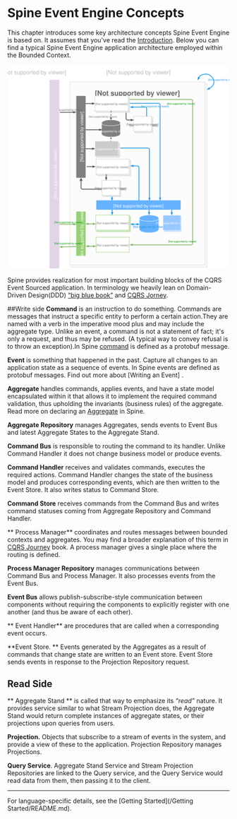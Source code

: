 # Spine Event Engine Concepts

This chapter introduces some key architecture concepts Spine Event Engine is based on. It assumes that you've read the [Introduction](README.md). 
Below you can find a typical Spine Event Engine application architecture employed within the Bounded Context.

![Spine Event Engine Diagram](Diagram-SpineEventEngine.svg)


Spine provides realization for most important building blocks of the CQRS Event Sourced application. In terminology we heavily lean on Domain-Driven Design(DDD) [“big blue book”](http://www.amazon.com/Domain-Driven-Design-Tackling-Complexity-Software/dp/0321125215) and [CQRS Jorney](https://msdn.microsoft.com/en-us/library/jj554200.aspx).  


##Write side
**Command** is an instruction to do something. Commands are messages that instruct a specific entity to perform a certain action.They are named with a verb in the imperative mood plus and may include the aggregate type. Unlike an event, a command is not a statement of fact; it's only a request, and thus may be refused. (A typical way to convey refusal is to throw an exception).In Spine [command](/java) is defined as a protobuf message. 

**Event** is something that happened in the past.
Capture all changes to an application state as a sequence of events. In Spine events are defined as protobuf messages. Find out more about [Writing an Event] .

**Aggregate** handles commands, applies events, and have a state model encapsulated within it that allows it to implement the required command validation, thus upholding the invariants (business rules) of the aggregate.
Read more on declaring an [Aggregate](/java/aggregate.md) in Spine.

**Aggregate Repository** manages Aggregates, sends events to Event Bus and latest Aggregate States to the Aggregate Stand.

**Command Bus** is responsible to routing the command to its handler. Unlike Command Handler it does not change business model or produce events.

**Command Handler** receives and validates commands, executes the required actions. 
Command Handler changes the state of the business model and produces corresponding events, which are then written to the Event Store. It also writes status to Command Store.

**Command Store** receives commands from the Command Bus and writes command statuses coming from Aggregate Repository and Command Handler.

** Process Manager** coordinates and routes messages between bounded contexts and aggregates. You may find a broader explanation of this term  in [CQRS Journey](https://msdn.microsoft.com/en-us/library/jj591569.aspx) book. A process manager gives a single place where the routing is defined.

**Process Manager Repository** manages communications between Command Bus and Process Manager. It also processes events from the Event Bus.


**Event Bus** allows publish-subscribe-style communication between components without requiring the components to explicitly register with one another (and thus be aware of each other).

** Event Handler** are procedures that are called when a corresponding event occurs.

  **Event Store. ** Events generated by the Aggregates as a result of commands that change state are written to an Event store. Event Store sends events in response to the Projection Repository request.
  
  ## Read Side
  ** Aggregate Stand ** is called that way to emphasize its _“read”_ nature. It provides service similar to what Stream Projection does, the Aggregate Stand would return complete instances of aggregate states, or their projections upon queries from users.

**Projection.** Objects that subscribe to a stream of events in the system, and provide a view of these to the application. Projection Repository manages Projections.

**Query Service**. Aggregate Stand Service and Stream Projection Repositories are linked to the Query service, and the Query Service would read data from them, then passing it to the client.

___ 

For language-specific details, see the [Getting Started](/Getting Started/README.md).